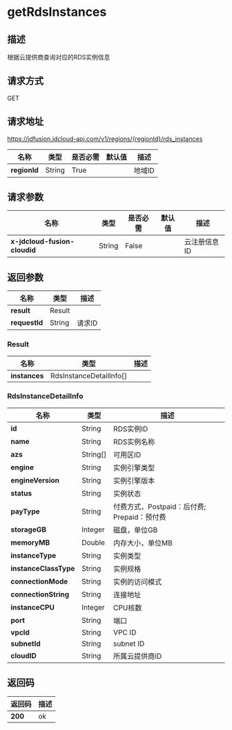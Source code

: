 # getRdsInstances


## 描述
根据云提供商查询对应的RDS实例信息

## 请求方式
GET

## 请求地址
https://jdfusion.jdcloud-api.com/v1/regions/{regionId}/rds_instances

|名称|类型|是否必需|默认值|描述|
|---|---|---|---|---|
|**regionId**|String|True| |地域ID|

## 请求参数
|名称|类型|是否必需|默认值|描述|
|---|---|---|---|---|
|**x-jdcloud-fusion-cloudid**|String|False| |云注册信息ID|


## 返回参数
|名称|类型|描述|
|---|---|---|
|**result**|Result| |
|**requestId**|String|请求ID|

### Result
|名称|类型|描述|
|---|---|---|
|**instances**|RdsInstanceDetailInfo[]| |
### RdsInstanceDetailInfo
|名称|类型|描述|
|---|---|---|
|**id**|String|RDS实例ID|
|**name**|String|RDS实例名称|
|**azs**|String[]|可用区ID|
|**engine**|String|实例引擎类型|
|**engineVersion**|String|实例引擎版本|
|**status**|String|实例状态|
|**payType**|String|付费方式，Postpaid：后付费; Prepaid：预付费|
|**storageGB**|Integer|磁盘，单位GB|
|**memoryMB**|Double|内存大小，单位MB|
|**instanceType**|String|实例类型|
|**instanceClassType**|String|实例规格|
|**connectionMode**|String|实例的访问模式|
|**connectionString**|String|连接地址|
|**instanceCPU**|Integer|CPU核数|
|**port**|String|端口|
|**vpcId**|String|VPC ID|
|**subnetId**|String|subnet ID|
|**cloudID**|String|所属云提供商ID|

## 返回码
|返回码|描述|
|---|---|
|**200**|ok|
